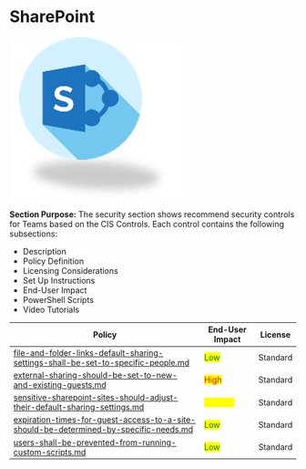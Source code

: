 # SharePoint

![](<../../.gitbook/assets/SharePoint Logo.png>)

**Section Purpose:** The security section shows recommend security controls for Teams based on the CIS Controls. Each control contains the following subsections:

* Description
* Policy Definition
* Licensing Considerations&#x20;
* Set Up Instructions
* End-User Impact
* PowerShell Scripts
* Video Tutorials

| Policy                                                                                                                                                                                   | End-User Impact                           | License  |
| ---------------------------------------------------------------------------------------------------------------------------------------------------------------------------------------- | ----------------------------------------- | -------- |
| [file-and-folder-links-default-sharing-settings-shall-be-set-to-specific-people.md](file-and-folder-links-default-sharing-settings-shall-be-set-to-specific-people.md "mention")         | <mark style="color:green;">Low</mark>     | Standard |
| [external-sharing-should-be-set-to-new-and-existing-guests.md](external-sharing-should-be-set-to-new-and-existing-guests.md "mention")                                                   | <mark style="color:red;">High</mark>      | Standard |
| [sensitive-sharepoint-sites-should-adjust-their-default-sharing-settings.md](sensitive-sharepoint-sites-should-adjust-their-default-sharing-settings.md "mention")                       | <mark style="color:yellow;">Medium</mark> | Standard |
| [expiration-times-for-guest-access-to-a-site-should-be-determined-by-specific-needs.md](expiration-times-for-guest-access-to-a-site-should-be-determined-by-specific-needs.md "mention") | <mark style="color:green;">Low</mark>     | Standard |
| [users-shall-be-prevented-from-running-custom-scripts.md](users-shall-be-prevented-from-running-custom-scripts.md "mention")                                                             | <mark style="color:green;">Low</mark>     | Standard |
